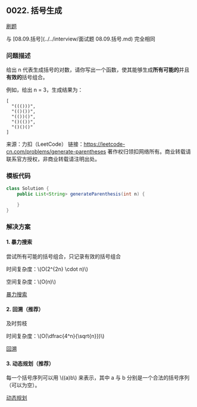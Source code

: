 <script src="https://cdn.bootcss.com/mathjax/2.7.7/MathJax.js?config=TeX-AMS-MML_HTMLorMML"></script>

## 0022. 括号生成

[刷题](qu0022/solu/Solution.java)

与 [08.09.括号](../../interview/面试题 08.09.括号.md) 完全相同

### 问题描述

给出 n 代表生成括号的对数，请你写出一个函数，使其能够生成**所有可能的**并且**有效的**括号组合。

例如，给出 n = 3，生成结果为：

```
[
  "((()))",
  "(()())",
  "(())()",
  "()(())",
  "()()()"
]
```

来源：力扣（LeetCode）
链接：https://leetcode-cn.com/problems/generate-parentheses
著作权归领扣网络所有。商业转载请联系官方授权，非商业转载请注明出处。

### 模板代码

``` java
class Solution {
    public List<String> generateParenthesis(int n) {

    }
}
```

### 解决方案

#### 1. 暴力搜索

 尝试所有可能的括号组合，只记录有效的括号组合
 
时间复杂度：\\(O(2^{2n} \cdot n)\\)

空间复杂度：\\(O(n)\\)

[暴力搜索](qu0022/solu1/Solution.java)

#### 2. 回溯（推荐）

及时剪枝

时间复杂度：\\(O(\dfrac{4^n}{\sqrt{n}})\\)

[回溯](qu0022/solu2/Solution.java)

#### 3. 动态规划（推荐）

每一个括号序列可以用 \\((a)b\\) 来表示，其中 a 与 b 分别是一个合法的括号序列（可以为空）。

[动态规划](qu0022/solu3/Solution.java)